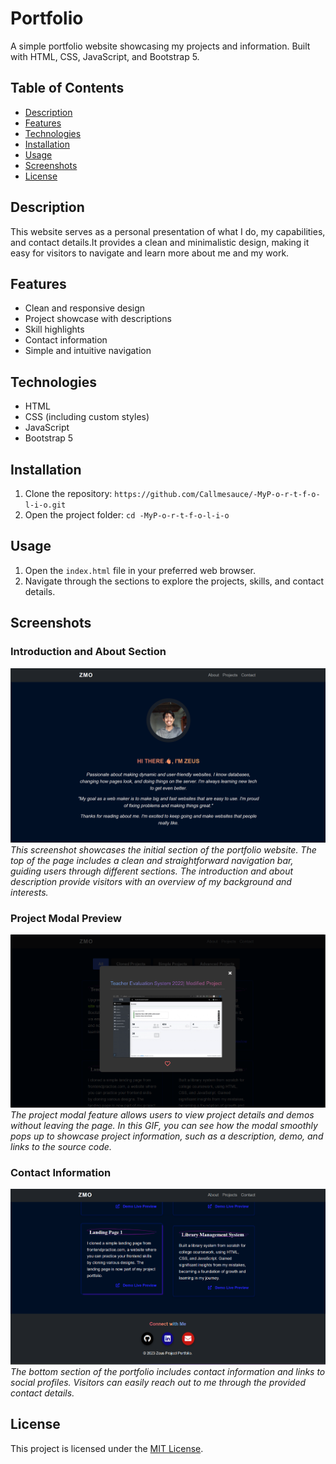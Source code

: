 # Portfolio

A simple portfolio website showcasing my projects and information. Built with HTML, CSS, JavaScript, and Bootstrap 5.

## Table of Contents

- [Description](#description)
- [Features](#features)
- [Technologies](#technologies)
- [Installation](#installation)
- [Usage](#usage)
- [Screenshots](#screenshots)
- [License](#license)

## Description

This website serves as a personal presentation of what I do, my capabilities, and contact details.It provides a clean and minimalistic design, making it easy for visitors to navigate and learn more about me and my work.

## Features

- Clean and responsive design
- Project showcase with descriptions
- Skill highlights
- Contact information
- Simple and intuitive navigation

## Technologies

- HTML
- CSS (including custom styles)
- JavaScript
- Bootstrap 5

## Installation

1. Clone the repository: `https://github.com/Callmesauce/-MyP-o-r-t-f-o-l-i-o.git`
2. Open the project folder: `cd -MyP-o-r-t-f-o-l-i-o`

## Usage

1. Open the `index.html` file in your preferred web browser.
2. Navigate through the sections to explore the projects, skills, and contact details.

## Screenshots

### Introduction and About Section

![Screenshot 1](images/Screenshot%202023-08-26%20091006.png)
_This screenshot showcases the initial section of the portfolio website. The top of the page includes a clean and straightforward navigation bar, guiding users through different sections. The introduction and about description provide visitors with an overview of my background and interests._

### Project Modal Preview

![Project Modal Preview](images/Screenshot%202023-08-26%20091049.png)
_The project modal feature allows users to view project details and demos without leaving the page. In this GIF, you can see how the modal smoothly pops up to showcase project information, such as a description, demo, and links to the source code._

### Contact Information

![Screenshot 2](images/Screenshot%202023-08-26%20091711.png)
_The bottom section of the portfolio includes contact information and links to social profiles. Visitors can easily reach out to me through the provided contact details._

## License

This project is licensed under the [MIT License](LICENSE).
